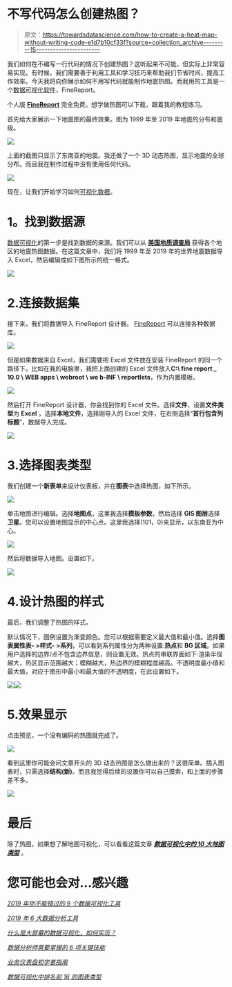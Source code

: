 # 不写代码怎么创建热图？

> 原文：<https://towardsdatascience.com/how-to-create-a-heat-map-without-writing-code-e1d7b10cf33f?source=collection_archive---------15----------------------->

我们如何在不编写一行代码的情况下创建热图？这听起来不可能，但实际上非常容易实现。有时候，我们需要善于利用工具和学习技巧来帮助我们节省时间，提高工作效率。今天我将向你展示如何不用写代码就能制作地震热图。而我用的工具是一个[数据可视化软件](http://www.finereport.com/en/data-visualization/9-data-visualization-tools-that-you-cannot-miss-in-2019.html?utm_source=medium&utm_medium=media&utm_campaign=blog&utm_term=How%20to%20Create%20a%20Heat%20Map%20without%20Writing%C2%A0Code%3F)，FineReport。

个人版 [**FineReport**](http://www.finereport.com/en/?utm_source=medium&utm_medium=media&utm_campaign=blog&utm_term=How%20to%20Create%20a%20Heat%20Map%20without%20Writing%C2%A0Code%3F) 完全免费。想学做热图可以下载，跟着我的教程练习。

首先给大家展示一下地震图的最终效果。图为 1999 年至 2019 年地震的分布和震级。

![](img/d3a75b3a5e7ce77ae46f4b277f4a4f7d.png)

上面的截图只显示了东南亚的地震。我还做了一个 3D 动态热图，显示地震的全球分布。而且我在制作过程中没有使用任何代码。

![](img/269f9c3502f566d6094026509a7899c9.png)

现在，让我们开始学习如何[可视化数据](/how-can-beginners-design-cool-data-visualizations-d413ee288671)。

# **1。找到数据源**

[数据可视化](http://www.finereport.com/en/features/data-visualization?utm_source=medium&utm_medium=media&utm_campaign=blog&utm_term=How%20to%20Create%20a%20Heat%20Map%20without%20Writing%C2%A0Code%3F)的第一步是找到数据的来源。我们可以从 [**美国地质调查局**](https://earthquake.usgs.gov/earthquakes/) 获得各个地区的地震热图数据。在这篇文章中，我们将 1999 年至 2019 年的世界地震数据导入 Excel，然后编辑成如下图所示的统一格式。

![](img/173dd73065cb3b2890978b1700d05bb4.png)

# 2.连接数据集

接下来，我们将数据导入 FineReport 设计器。 [FineReport](http://www.finereport.com/en/?utm_source=medium&utm_medium=media&utm_campaign=blog&utm_term=How%20to%20Create%20a%20Heat%20Map%20without%20Writing%C2%A0Code%3F) 可以连接各种数据库。

![](img/0caa4d290c9ddc8a1c43d8a4f9427d28.png)

但是如果数据来自 Excel，我们需要把 Excel 文件放在安装 FineReport 的同一个
路径下。比如在我的电脑里，我把上面创建的 Excel 文件放入**C:\ fine report _ 10.0 \ WEB apps \ webroot \ we b-INF \ reportlets**，作为内置模板。

![](img/7234f7dd561e57551f458cbccc39b919.png)

然后打开 FineReport 设计器，你会找到你的 Excel 文件。选择**文件**，设置**文件类型**为 **Excel** ，选择**本地文件**，选择刚导入的 Excel 文件，在右侧选择“**首行包含列标题**”，数据导入完成。

![](img/70f2b25764898725c6c4d49ea40b6586.png)

# 3.选择图表类型

我们创建一个**新表单**来设计仪表板，并在**图表**中选择热图，如下所示。

![](img/eb1e75a6dec29e038e8a23204985b264.png)

单击地图进行编辑。选择**地图点**，这里我选择**模板参数**，然后选择 **GIS 图层**选择**卫星**。您可以设置地图显示的中心点。这里我选择(101，0)来显示，以东南亚为中心。

![](img/a4b26e22e7167eaa8dbe6961b5b43c50.png)

然后将数据导入地图。设置如下。

![](img/b4e3808950df072ab0b8b730751c7aa2.png)

# 4.设计热图的样式

最后，我们调整了热图的样式。

默认情况下，图例设置为渐变颜色。您可以根据需要定义最大值和最小值。选择**图表属性表- >样式- >系列**，可以看到系列属性分为两种设置:**热点**和 **BG 区域**。如果用户选择的边界/点不包含边界信息，则设置无效。热点的串联界面如下:渲染半径越大，热区显示范围越大；模糊越大，热边界的模糊程度越高。不透明度最小值和最大值，对应于图形中最小和最大值的不透明度，在此设置如下。

![](img/e4876d0ac7b28733170a4ae57cd98378.png)![](img/60e56043430262f70f247ba0a01ae901.png)

# 5.效果显示

点击预览，一个没有编码的热图就完成了。

![](img/c28f485972f9ccf1db66a488a24c9d87.png)

看到这里你可能会问文章开头的 3D 动态热图是怎么做出来的？这很简单。插入图表时，只需选择**结构(新)**。而且我觉得后续的设置你可以自己摸索，和上面的步骤差不多。

![](img/55432afb95537d33f0c9a6d2b4f5cd60.png)

# 最后

除了热图，如果想了解地图可视化，可以看看这篇文章 [***数据可视化中的 10 大地图类型***](/top-10-map-types-in-data-visualization-b3a80898ea70) 。

# 您可能也会对…感兴趣

[*2019 年你不能错过的 9 个数据可视化工具*](/9-data-visualization-tools-that-you-cannot-miss-in-2019-3ff23222a927)

[*2019 年 6 大数据分析工具*](/top-6-data-analytics-tools-in-2019-4df815ebf82c)

[*什么是大屏幕的数据可视化，如何实现？*](/what-is-data-visualization-for-large-screen-and-how-to-implement-it-1d79cf07783)

[*数据分析师需要掌握的 6 项关键技能*](/6-key-skills-that-data-analysts-need-to-master-df1d82257b9)

[*业务仪表盘初学者指南*](/a-beginners-guide-to-business-dashboards-981a8192a967)

[*数据可视化中排名前 16 的图表类型*](/top-16-types-of-chart-in-data-visualization-196a76b54b62)